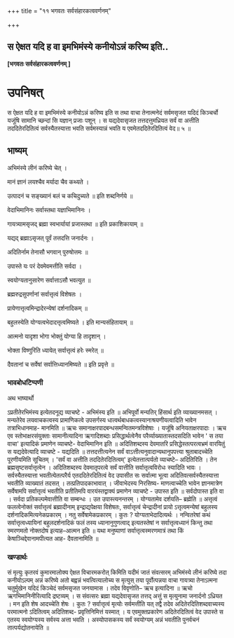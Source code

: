 +++
title = "११ भगवतः सर्वसंहारकत्ववर्णनम्"

+++


## स ऐक्षत यदि ह वा इमभिमंस्ये कनीयोऽन्नं करिष्य इति..

**\[भगवतः सर्वसंहारकत्ववर्णनम् \]**

# **उपनिषत्**

स ऐक्षत यदि ह वा इमभिमंस्ये कनीयोऽन्नं करिष्य इति स तथा वाचा तेनात्मनेदं सर्वमसृजत यदिदं किञ्चर्चो यजूंषि सामानि च्छन्दां सि यज्ञान् प्रजाः पशून् । स यद्यदेवासृजत तत्तदत्तुमध्रियत सर्वं वा अत्तीति तददितेरदितित्वं सर्वस्यैतस्यात्ता भवति सर्वमस्यान्नं भवति य एवमेतददितेरदितित्वं वेद॥ ५ ॥

## **भाष्यम्**

अभिमंस्ये लीनं करिष्ये चेत् ।

मानं ज्ञानं लयश्चैव मर्यादा चैव कथ्यते ।

उत्पादनं च सङ्ख्यानं बलं च कचिदुच्यते ॥ इति शब्दनिर्णये ॥

वेदाभिमानिनः सर्वास्तथा यज्ञाभिमानिनः ।

गायत्र्यामसृजद् ब्रह्मा स्वभार्यायां प्रजास्तथा ॥ इति प्रकाशिकायाम् ॥

यद्यद् ब्रह्माऽसृजत् पूर्वं तत्तदत्ति जनार्दनः ।

अदितिर्नाम तेनासौ भगवान् पुरुषोत्तमः ॥

उपास्ते यः परं देवमेवमत्तीति सर्वदा ।

स्वयोग्यतानुसारेण सर्वात्ताऽसौ भवत्युत ॥

ब्रह्मरुद्रसुपर्णानां सर्वात्तृत्वं विशेषतः ।

प्रायेणात्तृत्वमिन्द्रादेरन्येषां दर्शनादिकम् ॥

बहुलस्येति योग्यत्वभेदादत्तृत्वमिष्यते । इति मान्यसंहितायाम् ॥

आत्मनो यादृशा भोगा भोक्तुं योग्या हि तादृशान् ।

भोक्ता विष्णुरिति ध्यायेत् सर्वात्तृत्वं हरेः स्मरेत् ॥

दैवतानां च सर्वेषां सर्वात्तिध्यानमिष्यते ॥ इति प्रवृत्ते ॥

### **भावबोधटिप्पणी**

अथ भाष्यार्थो

ऽप्रतीतेरभिमंस्य इत्येतदनूद्य व्याचष्टे - अभिमंस्य इति ॥ अभिपूर्वो मन्यतिर् हिंसार्थ इति व्याख्यानमसत् । मन्यतेरेव लयवाचकत्वस्य प्रामाणिकत्वे उपसर्गस्य धात्वर्थबाधकत्वस्यानाश्रयणीयत्वादिति भावेन तत्राभिधानमाह- मानमिति ॥ ऋचः समानाक्षरपादबन्धसमन्वितमन्त्रविशेषाः । यजूंषि अनियताक्षरपादाः । ऋच एव स्तोभाक्षरसंयुक्ताः सामानीत्यादिना ऋगादिशब्दाः प्रसिद्धार्थत्वेनैव परैर्व्याख्यातास्तदसदिति भावेन ' स तया वाचा' इत्यादिकं प्रमाणेन व्याचष्टे- वेदाभिमानिन इति ॥ अदितिशब्दस्य देवमातरि प्रसिद्धेस्तत्परत्वभ्रमं वारयितुं स यद्यदेवेत्यादि व्याचष्टे - यद्यदिति ॥ तत्तदत्तीत्यनेन सर्वं वाऽत्तीत्यनुवादान्यथानुपपत्त्या श्रुताबादच्चेति पूरणीयमिति सूचितम् । 'सर्वं वा अत्तीति तददितेरदितित्वम्' इत्येतत्तात्पर्यतो व्याचष्टे– अदितिरिति । तेन ब्रह्मसृष्टसर्वात्तृत्वेन । अदितिशब्दस्य देवमातृपरत्वे सर्वं वात्तीति सर्वात्तृत्वविरोधः स्यादिति भावः । सर्वस्यैतस्यात्ता भवतीत्येतत्परैर्य एतददितेरदितित्वं वेद उपासीत सः सर्वात्मा भूत्वा अदितिवत्सर्वस्यैतस्यात्ता भवतीति व्याख्यातं तदसत् । तत्प्रतिपादकाभावात् । जीवाभेदस्य निरसिष्य- माणत्वाच्चेति भावेन ज्ञानमात्रेण सर्वेषामपि सर्वात्तृत्वं भवतीति प्रतीतिमपि वारयंस्तद्वाक्यं प्रमाणेन व्याचष्टे - उपास्त इति ॥ सर्वदोपास्त इति वा । सर्वदा प्रतिकल्पमेवात्तीति वा सम्बन्धः । उत उपास्त्यनन्तरम् । योग्यतामेव दर्शयति– ब्रह्मेति ॥ अत्तृत्वं फलत्वेनोक्तं सर्वात्तृत्वं ब्रह्मादीनाम् इन्द्राद्यपेक्षया विशेषतः, सर्वात्तृत्वं चेन्द्रादीनां प्रायो ऽत्तृत्वमन्येषां बहुलस्य दर्शनादिकमित्यनेकप्रकारम् । नतु सर्वेषामेकप्रकारम् । कुतः ? योग्यताभेदादित्यर्थः । नन्वितरेषां कथं सर्वात्तृत्वध्यायिनां बहुलदर्शनादिकं फलं तस्य ध्यानानुगुणत्वाद् इत्यतस्तेषां न सर्वात्तृत्वध्यानं किन्तु तथा स्मरणमतो नोक्तदोष इत्याह–आत्मन इति ॥ यथा मनुष्याणां सर्वात्तृत्वस्मरणमात्रं तथा किं केषाञ्चिद्देवानामपीत्यत आह- दैवतानामिति ॥

### **खण्डार्थः**

सं मृत्युः कृतरवं कुमारमालोक्य ऐक्षत विचारमकरोत् किमिति यदीमं जातं संवत्सरम् अभिमंस्ये लीनं करिष्ये तदा कनीयोऽल्पम् अन्नं करिष्ये अतो बह्वन्नं भवत्वित्यालोच्य स मृत्युस् तया पूर्वोत्पन्नया वाचा गायत्र्या तेनाऽत्मना चतुर्मुखेन यदिदं किञ्चेदं सर्वमसृजत जनयामास । तदेव विवृणोति– ऋच इत्यादिना ॥ ऋचो ऋगभिमानिनीरित्यादि द्रष्टव्यम् । स संवत्सरः ब्रह्मा यद्यदेवासृजत तत्तद् अत्तुं स मृत्युनामा जनार्दनो ऽध्रियत । मन इति शेष आदच्चेति शेषः । कुतः ? सर्वात्तृत्वं मृत्योः सर्वमत्तीति यत् तद्वै तदेव अदितेरदितिशब्दवाच्यस्य परमात्मनो ऽदितित्वम् अदितिशब्द- प्रवृत्तिनिमित्तं यस्मात् । य एवमुक्तप्रकारेण अदितेरदितित्वं वेद उपास्ते स एतस्य स्वयोग्यस्य सर्वस्य अत्ता भवति । अस्योपासकस्य सर्वं स्वयोग्यम् अन्नं भवतीति पुनर्वचनं तात्पर्यद्योतनायेति ॥

